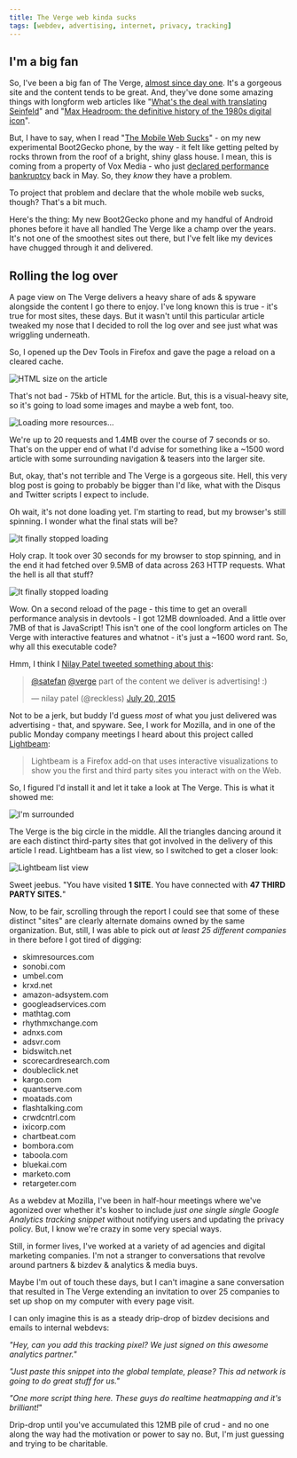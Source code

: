 ```yaml
---
title: The Verge web kinda sucks
tags: [webdev, advertising, internet, privacy, tracking]
---
```


<nav role="navigation" class="table-of-contents"></nav>

## I'm a big fan

So, I've been a big fan of The Verge, [almost since day one][verge-fan]. It's a gorgeous site and the content tends to be great. And, they've done some amazing things with longform web articles like "[What's the deal with translating Seinfeld][translating-seinfeld]" and "[Max Headroom: the definitive history of the 1980s digital icon][max-headroom]".

But, I have to say, when I read "[The Mobile Web Sucks][mobile-web-sucks]" - on my new experimental Boot2Gecko phone, by the way - it felt like getting pelted by rocks thrown from the roof of a bright, shiny glass house. I mean, this is coming from a property of Vox Media - who just [declared performance bankruptcy][performance-bankruptcy] back in May. So, they *know* they have a problem.

To project that problem and declare that the whole mobile web sucks, though? That's a bit much.

Here's the thing: My new Boot2Gecko phone and my handful of Android phones before it have all handled The Verge like a champ over the years. It's not one of the smoothest sites out there, but I've felt like my devices have chugged through it and delivered.

## Rolling the log over

A page view on The Verge delivers a heavy share of ads & spyware alongside the content I go there to enjoy. I've long known this is true - it's true for most sites, these days. But it wasn't until this particular article tweaked my nose that I decided to roll the log over and see just what was wriggling underneath.

So, I opened up the Dev Tools in Firefox and gave the page a reload on a cleared cache.

<img src="/uploads/2015/the-verge-web-sucks/the-verge-html-size.png" class="fullwidth"
  alt="HTML size on the article"/>

That's not bad - 75kb of HTML for the article. But, this is a visual-heavy site, so it's going to load some images and maybe a web font, too.

<img src="/uploads/2015/the-verge-web-sucks/more-resources.png" class="fullwidth"
  alt="Loading more resources..." />

We're up to 20 requests and 1.4MB over the course of 7 seconds or so. That's on the upper end of what I'd advise for something like a ~1500 word article with some surrounding navigation & teasers into the larger site.

But, okay, that's not terrible and The Verge is a gorgeous site. Hell, this very blog post is going to probably be bigger than I'd like, what with the Disqus and Twitter scripts I expect to include.

Oh wait, it's not done loading yet. I'm starting to read, but my browser's still spinning. I wonder what the final stats will be?

<img src="/uploads/2015/the-verge-web-sucks/the-verge-final-load-stats.png"
  class="fullwidth" alt="It finally stopped loading" />

Holy crap. It took over 30 seconds for my browser to stop spinning, and in the end it had fetched over 9.5MB of data across 263 HTTP requests. What the hell is all that stuff?

<img src="/uploads/2015/the-verge-web-sucks/resource-breakdown.png"
  class="fullwidth" alt="It finally stopped loading" />

Wow. On a second reload of the page - this time to get an overall performance analysis in devtools - I got 12MB downloaded. And a little over 7MB of that is JavaScript! This isn't one of the cool longform articles on The Verge with interactive features and whatnot - it's just a ~1600 word rant. So, why all this executable code?

Hmm, I think I [Nilay Patel tweeted something about this](https://twitter.com/reckless/status/623234268152598528):

<blockquote class="twitter-tweet" lang="en"><p lang="en" dir="ltr"><a href="https://twitter.com/satefan">@satefan</a> <a href="https://twitter.com/verge">@verge</a> part of the content we deliver is advertising! :)</p>&mdash; nilay patel (@reckless) <a href="https://twitter.com/reckless/status/623234268152598528">July 20, 2015</a></blockquote>

Not to be a jerk, but buddy I'd guess *most* of what you just delivered was advertising - that, and spyware. See, I work for Mozilla, and in one of the public Monday company meetings I heard about this project called [Lightbeam][lightbeam]:

<blockquote>Lightbeam is a Firefox add-on that uses interactive visualizations to show you the first and third party sites you interact with on the Web.</blockquote>

So, I figured I'd install it and let it take a look at The Verge. This is what it showed me:

<img src="/uploads/2015/the-verge-web-sucks/im-surrounded.png"
  class="fullwidth" alt="I'm surrounded" />

The Verge is the big circle in the middle. All the triangles dancing around it are each distinct third-party sites that got involved in the delivery of this article I read. Lightbeam has a list view, so I switched to get a closer look:

<img src="/uploads/2015/the-verge-web-sucks/lightbeam-listview.png"
  class="fullwidth" alt="Lightbeam list view" />

Sweet jeebus. "You have visited **1 SITE**. You have connected with **47 THIRD PARTY SITES.**"

Now, to be fair, scrolling through the report I could see that some of these distinct "sites" are clearly alternate domains owned by the same organization. But, still, I was able to pick out *at least 25 different companies* in there before I got tired of digging:

<!-- mosaic here? -->

<ul class="columns clearfix">
<li>skimresources.com</li>
<li>sonobi.com</li>
<li>umbel.com</li>
<li>krxd.net</li>
<li>amazon-adsystem.com</li>
<li>googleadservices.com</li>
<li>mathtag.com</li>
<li>rhythmxchange.com</li>
<li>adnxs.com</li>
<li>adsvr.com</li>
<li>bidswitch.net</li>
<li>scorecardresearch.com</li>
<li>doubleclick.net</li>
<li>kargo.com</li>
<li>quantserve.com</li>
<li>moatads.com</li>
<li>flashtalking.com</li>
<li>crwdcntrl.com</li>
<li>ixicorp.com</li>
<li>chartbeat.com</li>
<li>bombora.com</li>
<li>taboola.com</li>
<li>bluekai.com</li>
<li>marketo.com</li>
<li>retargeter.com</li>
</ul>

As a webdev at Mozilla, I've been in half-hour meetings where we've agonized over whether it's kosher to include *just one single single Google Analytics tracking snippet* without notifying users and updating the privacy policy. But, I know we're crazy in some very special ways.

Still, in former lives, I've worked at a variety of ad agencies and digital marketing companies. I'm not a stranger to conversations that revolve around partners & bizdev & analytics & media buys.

Maybe I'm out of touch these days, but I can't imagine a sane conversation that resulted in The Verge extending an invitation to over 25 companies to set up shop on my computer with every page visit.

I can only imagine this is as a steady drip-drop of bizdev decisions and emails to internal webdevs:

*"Hey, can you add this tracking pixel? We just signed on this awesome analytics partner."*

*"Just paste this snippet into the global template, please? This ad network is going to do great stuff for us."*

*"One more script thing here. These guys do realtime heatmapping and it's brilliant!*"

Drip-drop until you've accumulated this 12MB pile of crud - and no one along the way had the motivation or power to say no. But, I'm just guessing and trying to be charitable.

[lightbeam]: https://www.mozilla.org/en-US/lightbeam/
[performance-bankruptcy]: http://product.voxmedia.com/2015/5/6/8561867/declaring-performance-bankruptcy
[mobile-web-sucks]: http://www.theverge.com/2015/7/20/9002721/the-mobile-web-sucks
[translating-seinfeld]: http://www.theverge.com/2015/6/24/8809723/jerry-seinfeld-tv-show-international-translation
[max-headroom]: http://www.theverge.com/2015/4/2/8285139/max-headroom-oral-history-80s-cyberpunk-interview
[verge-fan]: https://twitter.com/lmorchard/statuses/142396733316534272

<script async src="//platform.twitter.com/widgets.js" charset="utf-8"></script>
